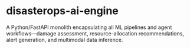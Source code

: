 # disasterops-ai-engine
 A Python/FastAPI monolith encapsulating all ML pipelines and agent workflows—damage assessment, resource-allocation recommendations, alert generation, and multimodal data inference.
